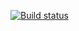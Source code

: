 [![Build status](https://ci.appveyor.com/api/projects/status/ilg9ktk85ibqxk7e/branch/main?svg=true)](https://ci.appveyor.com/project/Dmitriy-Nabokov/java-patterns-testmode/branch/main)